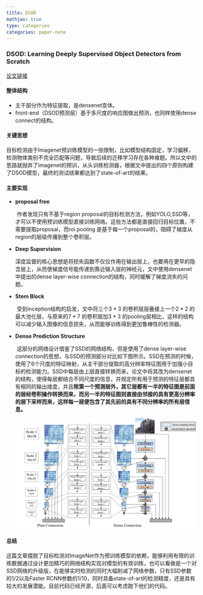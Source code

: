 ```yaml
---
title: DSOD
mathjax: true
type: categories
categories: paper-note
---
```

### DSOD: Learning Deeply Supervised Object Detectors from Scratch

[论文链接](http://cn.arxiv.org/pdf/1708.01241)

#### 整体结构
+ 主干部分作为特征提取，是densenet变体。
+ front-end（DSOD预测层）基于多尺度的响应图做出预测，也同样使用dense connect的结构。
#### 关键思想

​	目标检测由于Imagenet预训练模型的一些限制，比如模型结构固定，学习偏移，检测物体类别不完全匹配等问题，导致后续的迁移学习存在各种难题。所以文中的思路就抛弃了imagenet的预训，从头训练检测器，根据文中提出的四个原则构建了DSOD模型，最终的测试结果都达到了state-of-art的结果。

#### 主要实现

+ **proposal free**

  ​	作者发现只有不基于region proposal的目标检测方法，例如YOLO,SSD等，才可以不使用预训练模型直接训练网络。这些方法都是直接回归目标位置，不需要提取proposal，而roi pooling 是基于每一个proposal的，阻碍了梯度从region的层级传播到整个卷积层。

+ **Deep Supervision**

  ​	深度监督的核心思想是将损失函数不仅仅作用在输出层上，也要用在更早的隐含层上，从而使梯度信号能传递到靠近输入层的神经元，文中使用densenet中提出的dense layer-wise connection的结构，同时缓解了梯度消失的问题。

+ **Stem Block**

  ​	受到inception结构的启发，文中将三个$3*3$ 的卷积层层叠接上一个$2*2$ 的最大池化层，与原来的$7*7$ 的卷积层加$3*3$ 的pooling层相比，这样的结构可以减少输入图像的信息损失，从而能够训练得到更加鲁棒性的检测器。

+ **Dense Prediction Structure**

  ​	这部分的网络设计借鉴了SSD的网络结构，但是使用了dense layer-wise connection的思想，与SSD的预测部分对比如下图所示。SSD在预测的时候，使用了6个尺度的特征映射，从主干部分提取的高分辨率特征图用于加强小目标的检测能力。SSD中每层由上层直接转换而来，论文中将其改为densenet的结构，使得每层都结合不同尺度的信息，并规定所有用于预测的特征层都具有相同的输出维度，并且**除第一个预测层外，其它层都有一半的特征图是前面的层经卷积操作转换而来，而另一半的特征图则直接由邻接的具有更高分辨率的层下采样而来，这样每一层便包含了其先前的具有不同分辨率的所有层信息。**

  <img src="https://raw.githubusercontent.com/Joker1994k/pic/master/DSOD.PNG" style="zoom:100%">

#### 总结

​	这篇文章摆脱了目标检测对ImageNet作为预训练模型的依赖，能够利用有限的训练数据通过设计更加精巧的网络结构实现对模型的有效训练，也可以看做是一个对SSD网络的升级版，在能够实时检测的同时大幅削减了网络参数，只有SSD参数的1/2以及Faster RCNN参数的1/10，同时具备state-of-art的检测精度，还是具有较大的发展潜能。目前代码已经开源，后面可以考虑跑下他们的代码。
